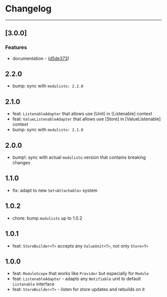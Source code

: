# Changelog

---
## [3.0.0]

### Features

- documentation - ([d5de373](https://github.com/arxdeus/modulisto/commit/d5de373f0b4c3f95e2e7fa849df94e9eb48561c6))

## 2.2.0

* bump: sync with `modulisto: 2.2.0`

## 2.1.0

* feat: `ListenableAdapter` that allows use [Unit] in [Listenable] context
* feat: `ValueListenableAdapter` that allows use [Store] in [ValueListenable] context
* bump: sync with `modulisto: 2.1.0`

## 2.0.0

* bump!: sync with actual `modulisto` version that contains breaking changes

## 1.1.0

* fix: adapt to new `Set<Attachable>` system

## 1.0.2

* chore: bump `modulisto` up to 1.0.2

## 1.0.1

* feat: `StoreBuilder<T>` accepts any `ValueUnit<T>`, not only `Store<T>`

## 1.0.0

* feat: `ModuleScope` that works like `Provider` but especially for `Module`
* feat: `ListenableAdapter` - adapts any `Notifiable` unit to default `Listenable` interface
* feat: `StoreBuilder<T>` - listen for store updates and rebuilds on it
